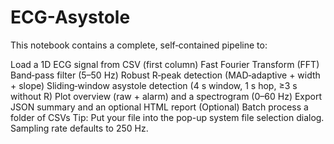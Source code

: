 # ECG-Asystole
This notebook contains a complete, self‑contained pipeline to:

Load a 1D ECG signal from CSV (first column)
Fast Fourier Transform (FFT)
Band‑pass filter (5–50 Hz)
Robust R‑peak detection (MAD‑adaptive + width + slope)
Sliding‑window asystole detection (4 s window, 1 s hop, ≥3 s without R)
Plot overview (raw + alarm) and a spectrogram (0–60 Hz)
Export JSON summary and an optional HTML report
(Optional) Batch process a folder of CSVs
Tip: Put your file into the pop-up system file selection dialog. Sampling rate defaults to 250 Hz.
